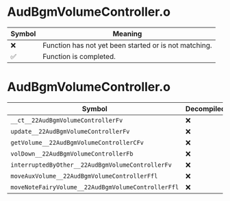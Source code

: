 # AudBgmVolumeController.o
| Symbol | Meaning 
| ------------- | ------------- 
| :x: | Function has not yet been started or is not matching. 
| :white_check_mark: | Function is completed. 


# AudBgmVolumeController.o
| Symbol | Decompiled? |
| ------------- | ------------- |
| `__ct__22AudBgmVolumeControllerFv` | :x: |
| `update__22AudBgmVolumeControllerFv` | :x: |
| `getVolume__22AudBgmVolumeControllerCFv` | :x: |
| `volDown__22AudBgmVolumeControllerFb` | :x: |
| `interruptedByOther__22AudBgmVolumeControllerFv` | :x: |
| `moveAuxVolume__22AudBgmVolumeControllerFfl` | :x: |
| `moveNoteFairyVolume__22AudBgmVolumeControllerFfl` | :x: |
